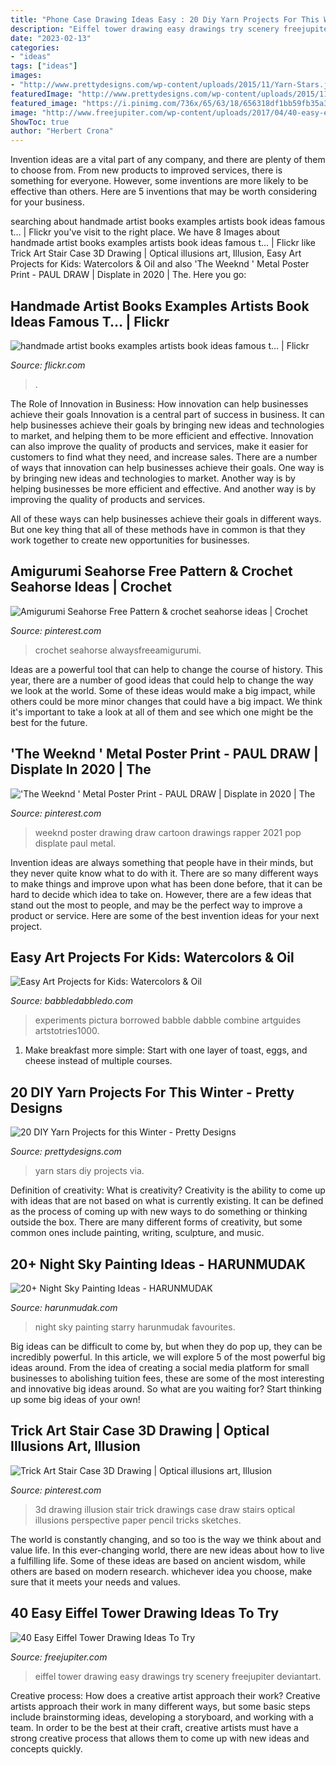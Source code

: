 ```yaml
---
title: "Phone Case Drawing Ideas Easy : 20 Diy Yarn Projects For This Winter"
description: "Eiffel tower drawing easy drawings try scenery freejupiter deviantart"
date: "2023-02-13"
categories:
- "ideas"
tags: ["ideas"]
images:
- "http://www.prettydesigns.com/wp-content/uploads/2015/11/Yarn-Stars.jpg"
featuredImage: "http://www.prettydesigns.com/wp-content/uploads/2015/11/Yarn-Stars.jpg"
featured_image: "https://i.pinimg.com/736x/65/63/18/656318df1bb59fb35a3cfaaf06a68b06.jpg"
image: "http://www.freejupiter.com/wp-content/uploads/2017/04/40-easy-eiffel-tower-drawing-ideas14.jpg"
ShowToc: true
author: "Herbert Crona"
---
```



Invention ideas are a vital part of any company, and there are plenty of them to choose from. From new products to improved services, there is something for everyone. However, some inventions are more likely to be effective than others. Here are 5 inventions that may be worth considering for your business.

	

		
searching about handmade artist books examples artists book ideas famous t… | Flickr you've visit to the right place. We have 8 Images about handmade artist books examples artists book ideas famous t… | Flickr like Trick Art Stair Case 3D Drawing | Optical illusions art, Illusion, Easy Art Projects for Kids: Watercolors &amp; Oil and also &#039;The Weeknd &#039; Metal Poster Print - PAUL DRAW | Displate in 2020 | The. Here you go:
		
    
## Handmade Artist Books Examples Artists Book Ideas Famous T… | Flickr

<img loading=lazy src="https://live.staticflickr.com/1817/43308800515_e058ec6876_b.jpg" onerror="this.onerror=null;this.src='https://tse4.mm.bing.net/th?id=OIP.5-Y7VlW_keXiFtAiPdUH7wHaFd&amp;pid=15.1';" alt="handmade artist books examples artists book ideas famous t… | Flickr">

_Source: flickr.com_

>. 

	

The Role of Innovation in Business: How innovation can help businesses achieve their goals
Innovation is a central part of success in business. It can help businesses achieve their goals by bringing new ideas and technologies to market, and helping them to be more efficient and effective. Innovation can also improve the quality of products and services, make it easier for customers to find what they need, and increase sales.
There are a number of ways that innovation can help businesses achieve their goals. One way is by bringing new ideas and technologies to market. Another way is by helping businesses be more efficient and effective. And another way is by improving the quality of products and services.

All of these ways can help businesses achieve their goals in different ways. But one key thing that all of these methods have in common is that they work together to create new opportunities for businesses.

    
## Amigurumi Seahorse Free Pattern &amp; Crochet Seahorse Ideas | Crochet

<img loading=lazy src="https://i.pinimg.com/736x/7c/27/f3/7c27f3d955fe5712ed9e5a307373601a.jpg" onerror="this.onerror=null;this.src='https://tse2.mm.bing.net/th?id=OIP.sEp7TA_PWc71bjs2sNPv5gHaL2&amp;pid=15.1';" alt="Amigurumi Seahorse Free Pattern &amp; crochet seahorse ideas | Crochet">

_Source: pinterest.com_

>crochet seahorse alwaysfreeamigurumi. 

	

Ideas are a powerful tool that can help to change the course of history. This year, there are a number of good ideas that could help to change the way we look at the world. Some of these ideas would make a big impact, while others could be more minor changes that could have a big impact. We think it's important to take a look at all of them and see which one might be the best for the future.

    
## &#039;The Weeknd &#039; Metal Poster Print - PAUL DRAW | Displate In 2020 | The

<img loading=lazy src="https://i.pinimg.com/736x/65/63/18/656318df1bb59fb35a3cfaaf06a68b06.jpg" onerror="this.onerror=null;this.src='https://tse4.mm.bing.net/th?id=OIP.RXNp9oyI5NSeMYQb70SymwHaKX&amp;pid=15.1';" alt="&#039;The Weeknd &#039; Metal Poster Print - PAUL DRAW | Displate in 2020 | The">

_Source: pinterest.com_

>weeknd poster drawing draw cartoon drawings rapper 2021 pop displate paul metal. 

	

Invention ideas are always something that people have in their minds, but they never quite know what to do with it. There are so many different ways to make things and improve upon what has been done before, that it can be hard to decide which idea to take on. However, there are a few ideas that stand out the most to people, and may be the perfect way to improve a product or service. Here are some of the best invention ideas for your next project.

    
## Easy Art Projects For Kids: Watercolors &amp; Oil

<img loading=lazy src="https://cdn.babbledabbledo.com/wp-content/uploads/2014/02/Easy-Art-Projects-for-Kids-Oil-and-Watercolor-BABBLE-DABBLE-DO-process-hero.jpg" onerror="this.onerror=null;this.src='https://tse2.mm.bing.net/th?id=OIP.abLzequw7Jy6PE6Lav6MngHaK9&amp;pid=15.1';" alt="Easy Art Projects for Kids: Watercolors &amp; Oil">

_Source: babbledabbledo.com_

>experiments pictura borrowed babble dabble combine artguides artstotries1000. 

	

1. Make breakfast more simple: Start with one layer of toast, eggs, and cheese instead of multiple courses. 

    
## 20 DIY Yarn Projects For This Winter - Pretty Designs

<img loading=lazy src="http://www.prettydesigns.com/wp-content/uploads/2015/11/Yarn-Stars.jpg" onerror="this.onerror=null;this.src='https://tse2.mm.bing.net/th?id=OIP.j1ZofXLDzNR1WU457ijW5AHaQL&amp;pid=15.1';" alt="20 DIY Yarn Projects for this Winter - Pretty Designs">

_Source: prettydesigns.com_

>yarn stars diy projects via. 

	

Definition of creativity: What is creativity?
Creativity is the ability to come up with ideas that are not based on what is currently existing. It can be defined as the process of coming up with new ways to do something or thinking outside the box. There are many different forms of creativity, but some common ones include painting, writing, sculpture, and music.

    
## 20+ Night Sky Painting Ideas - HARUNMUDAK

<img loading=lazy src="https://harunmudak.com/wp-content/uploads/2020/07/Night-Sky-Painting-14-752x1024.jpg" onerror="this.onerror=null;this.src='https://tse2.mm.bing.net/th?id=OIP.LU2vUZJreOYvA9SWGbla2AHaKF&amp;pid=15.1';" alt="20+ Night Sky Painting Ideas - HARUNMUDAK">

_Source: harunmudak.com_

>night sky painting starry harunmudak favourites. 

	

Big ideas can be difficult to come by, but when they do pop up, they can be incredibly powerful. In this article, we will explore 5 of the most powerful big ideas around. From the idea of creating a social media platform for small businesses to abolishing tuition fees, these are some of the most interesting and innovative big ideas around. So what are you waiting for? Start thinking up some big ideas of your own!

    
## Trick Art Stair Case 3D Drawing | Optical Illusions Art, Illusion

<img loading=lazy src="https://i.pinimg.com/736x/0d/62/c3/0d62c3806bd6dd5468c0456b8c1ec8b8.jpg" onerror="this.onerror=null;this.src='https://tse2.mm.bing.net/th?id=OIP.KI9sExuVhlnwS5We9jGFAgHaEK&amp;pid=15.1';" alt="Trick Art Stair Case 3D Drawing | Optical illusions art, Illusion">

_Source: pinterest.com_

>3d drawing illusion stair trick drawings case draw stairs optical illusions perspective paper pencil tricks sketches. 

	

The world is constantly changing, and so too is the way we think about and value life. In this ever-changing world, there are new ideas about how to live a fulfilling life. Some of these ideas are based on ancient wisdom, while others are based on modern research. whichever idea you choose, make sure that it meets your needs and values.

    
## 40 Easy Eiffel Tower Drawing Ideas To Try

<img loading=lazy src="http://www.freejupiter.com/wp-content/uploads/2017/04/40-easy-eiffel-tower-drawing-ideas14.jpg" onerror="this.onerror=null;this.src='https://tse4.mm.bing.net/th?id=OIP.rTHe9S_118InK6h-YkqjCAHaKK&amp;pid=15.1';" alt="40 Easy Eiffel Tower Drawing Ideas To Try">

_Source: freejupiter.com_

>eiffel tower drawing easy drawings try scenery freejupiter deviantart. 

	

Creative process: How does a creative artist approach their work?
Creative artists approach their work in many different ways, but some basic steps include brainstorming ideas, developing a storyboard, and working with a team. In order to be the best at their craft, creative artists must have a strong creative process that allows them to come up with new ideas and concepts quickly.

